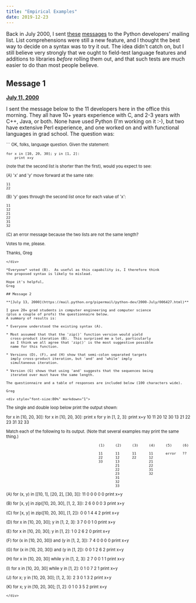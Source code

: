```yaml
---
title: "Empirical Examples"
date: 2019-12-23
---
```


Back in July 2000,
I sent [these](http://mail.python.org/pipermail/python-dev/2000-July/006098.html)
[messages](http://mail.python.org/pipermail/python-dev/2000-July/006427.html)
to the Python developers' mailing list.
List comprehensions were still a new feature,
and I thought the best way to decide on a syntax was to try it out.
The idea didn't catch on,
but I still believe very strongly that
we ought to field-test language features and additions to libraries
*before* rolling them out,
and that such tests are much easier to do than most people believe.

## Message 1

**[July 11, 2000](http://mail.python.org/pipermail/python-dev/2000-July/006098.html)**

I sent the message below to the 11 developers here in the office this
morning.  They all have 10+ years experience with C, and 2-3 years with
C++, Java, or both.  None have used Python (I'm working on it :-), but two
have extensive Perl experience, and one worked on and with functional
languages in grad school.  The question was:

<div style="font-size:80%" markdown="1">
```
OK, folks, language question.  Given the statement:

    for x in [10, 20, 30]; y in [1, 2]:
        print x+y

(note that the second list is shorter than the first),
would you expect to see:

(A) 'x' and 'y' move forward at the same rate:

    11
    22

(B) 'y' goes through the second list once for each value of 'x':

    11
    12
    21
    22
    31
    32

(C) an error message because the two lists are not the same length?

Votes to me, please.

Thanks,
Greg
```
</div>

*Everyone* voted (B).  As useful as this capability is, I therefore think
the proposed syntax is likely to mislead.

Hope it's helpful,
Greg

## Message 2

**[July 13, 2000](https://mail.python.org/pipermail/python-dev/2000-July/006427.html)**

I gave 20+ grad students in computer engineering and computer science
(plus a couple of profs) the questionnaire below.
A summary of results is:

* Everyone understood the existing syntax (A).

* Most assumed that that the 'zip()' function version would yield
  cross-product iteration (B).  This surprised me a lot, particularly
  as I think we all agree that 'zip()' is the most suggestive possible
  name for this function.

* Versions (D), (F), and (H) show that semi-colon separated targets
  imply cross-product iteration, but 'and' and 'while' imply
  simultaneous iteration.

* Version (G) shows that using 'and' suggests that the sequences being
  iterated over must have the same length.

The questionnaire and a table of responses are included below (100 characters wide).

Greg

<div style="font-size:80%" markdown="1">
```
The single and double loop below print the output shown:

for x in [10, 20, 30]:          for x in [10, 20, 30]:
    print x                         for y in [1, 2, 3]:
                                        print x+y
10                              11
20                              12
30                              13
                                21
                                22
                                23
                                31
                                32
                                33

Match each of the following to its output.
(Note that several examples may print the same thing.)


                                                (1)     (2)     (3)     (4)     (5)     (6)

                                                11      11      11      11      error   ??
                                                22      12      22      12
                                                33      13              21
                                                        21              22
                                                        22              31
                                                        23              32
                                                        31
                                                        32
                                                        33

(A)
for (x, y) in [[10, 1], [20, 2], [30, 3]]:      11      0       0       0       0       0
    print x+y

(B)
for [x, y] in zip([10, 20, 30], [1, 2, 3]):     2       6       0       0       0       3
    print x+y

(C)
for [x, y] in zip([10, 20, 30], [1, 2]):        0       0       1       4       4       2
    print x+y

(D)
for x in [10, 20, 30]; y in [1, 2, 3]:          3       7       0       0       1       0
    print x+y

(E)
for x in [10, 20, 30]; y in [1, 2]:             1       0       2       6       2       0
    print x+y

(F)
for (x in [10, 20, 30]) and (y in [1, 2, 3]):   7       4       0       0       0       0
    print x+y

(G)
for (x in [10, 20, 30]) and (y in [1, 2]):      0       0       1       2       6       2
    print x+y

(H)
for x in [10, 20, 30] while y in [1, 2, 3]:     2       7       0       0       1       1
    print x+y

(I)
for x in [10, 20, 30] while y in [1, 2]:        0       1       0       7       2       1
    print x+y

(J)
for x; y in [10, 20, 30]; [1, 2, 3]:            2       3       0       1       3       2
    print x+y

(K)
for x; y in [10, 20, 30]; [1, 2]:               0       1       0       3       5       2
    print x+y
```
</div>
